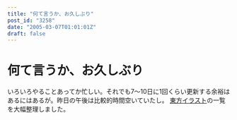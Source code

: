 ```yaml
---
title: "何て言うか、お久しぶり"
post_id: "3258"
date: "2005-03-07T01:01:01Z"
draft: false
---
```


# 何て言うか、お久しぶり

いろいろやることあってか忙しい。それでも7～10日に1回くらい更新する余裕はあるにはあるが。昨日の午後は比較的時間空いていたし。 [東方イラスト](/category/products/illustration?tag=touhou)の一覧を大幅整理しました。
